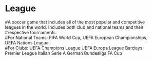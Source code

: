 # League
#A soccer game that includes all of the most popular and competitive leagues in the world. Includes both club and national teams and their #respective tournaments.  
#For National Teams: FIFA World Cup, UEFA European Championships, UEFA Nations League  
#For Clubs: UEFA Champions League UEFA Europa League Barclays Premier League Italian Serie A German Bundesliga FA Cup
